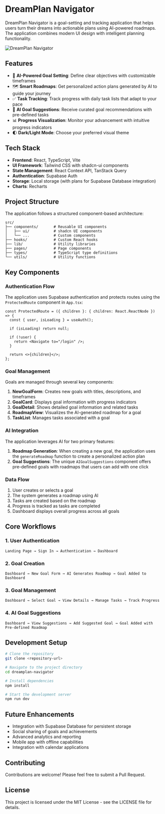 
# DreamPlan Navigator

DreamPlan Navigator is a goal-setting and tracking application that helps users turn their dreams into actionable plans using AI-powered roadmaps. The application combines modern UI design with intelligent planning functionality.

![DreamPlan Navigator](https://example.com/dreamplan-screenshot.png)

## Features

- 🎯 **AI-Powered Goal Setting**: Define clear objectives with customizable timeframes
- 🗺️ **Smart Roadmaps**: Get personalized action plans generated by AI to guide your journey
- ✅ **Task Tracking**: Track progress with daily task lists that adapt to your pace
- 🧠 **AI Goal Suggestions**: Receive curated goal recommendations with pre-defined tasks
- 📊 **Progress Visualization**: Monitor your advancement with intuitive progress indicators
- 🌓 **Dark/Light Mode**: Choose your preferred visual theme

## Tech Stack

- **Frontend**: React, TypeScript, Vite
- **UI Framework**: Tailwind CSS with shadcn-ui components
- **State Management**: React Context API, TanStack Query
- **Authentication**: Supabase Auth
- **Storage**: Local storage (with plans for Supabase Database integration)
- **Charts**: Recharts

## Project Structure

The application follows a structured component-based architecture:

```
src/
├── components/       # Reusable UI components
│   ├── ui/           # shadcn UI components
│   └── ...           # Custom components
├── hooks/            # Custom React hooks
├── lib/              # Utility libraries
├── pages/            # Page components
├── types/            # TypeScript type definitions
└── utils/            # Utility functions
```

## Key Components

### Authentication Flow

The application uses Supabase authentication and protects routes using the `ProtectedRoute` component in `App.tsx`:

```tsx
const ProtectedRoute = ({ children }: { children: React.ReactNode }) => {
  const { user, isLoading } = useAuth();
  
  if (isLoading) return null;
  
  if (!user) {
    return <Navigate to="/login" />;
  }
  
  return <>{children}</>;
};
```

### Goal Management

Goals are managed through several key components:

1. **NewGoalForm**: Creates new goals with titles, descriptions, and timeframes
2. **GoalCard**: Displays goal information with progress indicators
3. **GoalDetail**: Shows detailed goal information and related tasks
4. **RoadmapView**: Visualizes the AI-generated roadmap for a goal
5. **TaskList**: Manages tasks associated with a goal

### AI Integration

The application leverages AI for two primary features:

1. **Roadmap Generation**: When creating a new goal, the application uses the `generateRoadmap` function to create a personalized action plan
2. **Goal Suggestions**: The unique `AIGoalSuggestions` component offers pre-defined goals with roadmaps that users can add with one click

### Data Flow

1. User creates or selects a goal
2. The system generates a roadmap using AI
3. Tasks are created based on the roadmap
4. Progress is tracked as tasks are completed
5. Dashboard displays overall progress across all goals

## Core Workflows

### 1. User Authentication

```
Landing Page → Sign In → Authentication → Dashboard
```

### 2. Goal Creation

```
Dashboard → New Goal Form → AI Generates Roadmap → Goal Added to Dashboard
```

### 3. Goal Management

```
Dashboard → Select Goal → View Details → Manage Tasks → Track Progress
```

### 4. AI Goal Suggestions

```
Dashboard → View Suggestions → Add Suggested Goal → Goal Added with Pre-defined Roadmap
```

## Development Setup

```bash
# Clone the repository
git clone <repository-url>

# Navigate to the project directory
cd dreamplan-navigator

# Install dependencies
npm install

# Start the development server
npm run dev
```

## Future Enhancements

- Integration with Supabase Database for persistent storage
- Social sharing of goals and achievements
- Advanced analytics and reporting
- Mobile app with offline capabilities
- Integration with calendar applications

## Contributing

Contributions are welcome! Please feel free to submit a Pull Request.

## License

This project is licensed under the MIT License - see the LICENSE file for details.
